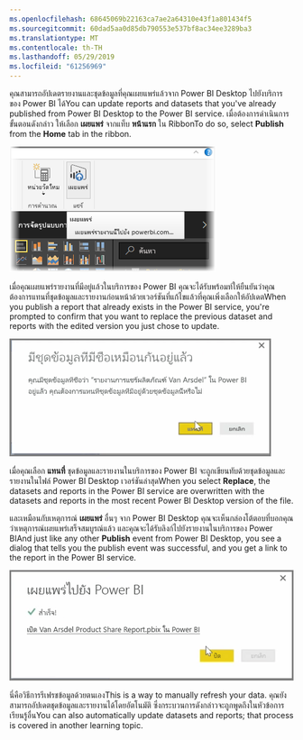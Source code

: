 ```yaml
---
ms.openlocfilehash: 68645069b22163ca7ae2a64310e43f1a801434f5
ms.sourcegitcommit: 60dad5aa0d85db790553e537bf8ac34ee3289ba3
ms.translationtype: MT
ms.contentlocale: th-TH
ms.lasthandoff: 05/29/2019
ms.locfileid: "61256969"
---
```

<span data-ttu-id="727f1-101">คุณสามารถอัปเดตรายงานและชุดข้อมูลที่คุณเผยแพร่แล้วจาก Power BI Desktop ไปยังบริการของ Power BI ได้</span><span class="sxs-lookup"><span data-stu-id="727f1-101">You can update reports and datasets that you've already published from Power BI Desktop to the Power BI service.</span></span> <span data-ttu-id="727f1-102">เมื่อต้องการดำเนินการขั้นตอนดังกล่าว ให้เลือก **เผยแพร่** จากแท็บ **หน้าแรก** ใน Ribbon</span><span class="sxs-lookup"><span data-stu-id="727f1-102">To do so, select **Publish** from the **Home** tab in the ribbon.</span></span>

![](media/4-5-manually-republish-reports/4-5_0.png)

<span data-ttu-id="727f1-103">เมื่อคุณเผยแพร่รายงานที่มีอยู่แล้วในบริการของ Power BI คุณจะได้รับพร้อมท์ให้ยืนยันว่าคุณต้องการแทนที่ชุดข้อมูลและรายงานก่อนหน้าด้วยเวอร์ชันที่แก้ไขแล้วที่คุณเพิ่งเลือกให้อัปเดต</span><span class="sxs-lookup"><span data-stu-id="727f1-103">When you publish a report that already exists in the Power BI service, you're prompted to confirm that you want to replace the previous dataset and reports with the edited version you just chose to update.</span></span>

![](media/4-5-manually-republish-reports/4-5_1.png)

<span data-ttu-id="727f1-104">เมื่อคุณเลือก **แทนที่** ชุดข้อมูลและรายงานในบริการของ Power BI จะถูกเขียนทับด้วยชุดข้อมูลและรายงานในไฟล์ Power BI Desktop เวอร์ชันล่าสุด</span><span class="sxs-lookup"><span data-stu-id="727f1-104">When you select **Replace**, the datasets and reports in the Power BI service are overwritten with the datasets and reports in the most recent Power BI Desktop version of the file.</span></span>

<span data-ttu-id="727f1-105">และเหมือนกับเหตุการณ์ **เผยแพร่** อื่นๆ จาก Power BI Desktop คุณจะเห็นกล่องโต้ตอบที่บอกคุณว่าเหตุการณ์เผยแพร่เสร็จสมบูรณ์แล้ว และคุณจะได้รับลิงก์ไปยังรายงานในบริการของ Power BI</span><span class="sxs-lookup"><span data-stu-id="727f1-105">And just like any other **Publish** event from Power BI Desktop, you see a dialog that tells you the publish event was successful, and you get a link to the report in the Power BI service.</span></span>

![](media/4-5-manually-republish-reports/4-5_2.png)

<span data-ttu-id="727f1-106">นี่คือวิธีการรีเฟรชข้อมูลด้วยตนเอง</span><span class="sxs-lookup"><span data-stu-id="727f1-106">This is a way to manually refresh your data.</span></span> <span data-ttu-id="727f1-107">คุณยังสามารถอัปเดตชุดข้อมูลและรายงานได้โดยอัตโนมัติ ซึ่งกระบวนการดังกล่าวจะถูกพูดถึงในหัวข้อการเรียนรู้อื่น</span><span class="sxs-lookup"><span data-stu-id="727f1-107">You can also automatically update datasets and reports; that process is covered in another learning topic.</span></span>

